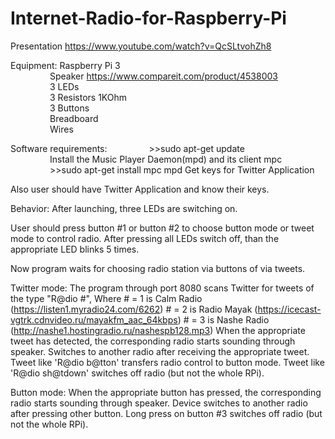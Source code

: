 # Internet-Radio-for-Raspberry-Pi

Presentation https://www.youtube.com/watch?v=QcSLtvohZh8

Equipment: 	Raspberry Pi 3 </br>
&nbsp;&nbsp;&nbsp;&nbsp;&nbsp;&nbsp;&nbsp;&nbsp;&nbsp;&nbsp;&nbsp;&nbsp;&nbsp;&nbsp;&nbsp;&nbsp;Speaker https://www.compareit.com/product/4538003 </br>
&nbsp;&nbsp;&nbsp;&nbsp;&nbsp;&nbsp;&nbsp;&nbsp;&nbsp;&nbsp;&nbsp;&nbsp;&nbsp;&nbsp;&nbsp;&nbsp;3 LEDs </br>
&nbsp;&nbsp;&nbsp;&nbsp;&nbsp;&nbsp;&nbsp;&nbsp;&nbsp;&nbsp;&nbsp;&nbsp;&nbsp;&nbsp;&nbsp;&nbsp;3 Resistors 1KOhm </br>
&nbsp;&nbsp;&nbsp;&nbsp;&nbsp;&nbsp;&nbsp;&nbsp;&nbsp;&nbsp;&nbsp;&nbsp;&nbsp;&nbsp;&nbsp;&nbsp;3 Buttons </br>
&nbsp;&nbsp;&nbsp;&nbsp;&nbsp;&nbsp;&nbsp;&nbsp;&nbsp;&nbsp;&nbsp;&nbsp;&nbsp;&nbsp;&nbsp;&nbsp;Breadboard </br>
&nbsp;&nbsp;&nbsp;&nbsp;&nbsp;&nbsp;&nbsp;&nbsp;&nbsp;&nbsp;&nbsp;&nbsp;&nbsp;&nbsp;&nbsp;&nbsp;Wires </br>

Software requirements: 
&nbsp;&nbsp;&nbsp;&nbsp;&nbsp;&nbsp;&nbsp;&nbsp;&nbsp;&nbsp;&nbsp;&nbsp;&nbsp;&nbsp;&nbsp;&nbsp;>>sudo apt-get update </br>
&nbsp;&nbsp;&nbsp;&nbsp;&nbsp;&nbsp;&nbsp;&nbsp;&nbsp;&nbsp;&nbsp;&nbsp;&nbsp;&nbsp;&nbsp;&nbsp;Install the Music Player Daemon(mpd) and its client mpc </br>
&nbsp;&nbsp;&nbsp;&nbsp;&nbsp;&nbsp;&nbsp;&nbsp;&nbsp;&nbsp;&nbsp;&nbsp;&nbsp;&nbsp;&nbsp;&nbsp;>>sudo apt-get install mpc mpd Get keys for Twitter Application </br>

Also user should have Twitter Application and know their keys.

Behavior: 
After launching, three LEDs are switching on. 

User should press button #1 or button #2 to choose button mode or tweet mode to control radio. After pressing all LEDs switch off, than the appropriate LED blinks 5 times. 

Now program waits for choosing radio station via buttons of via tweets.

Twitter mode: 
The program through port 8080 scans Twitter for tweets of the type "R@dio #", 
Where	 # = 1 is Calm Radio (https://listen1.myradio24.com/6262)
           # = 2 is Radio Mayak (https://icecast-vgtrk.cdnvideo.ru/mayakfm_aac_64kbps) 
           # = 3 is Nashe Radio (http://nashe1.hostingradio.ru/nashespb128.mp3) 
When the appropriate tweet has detected, the corresponding radio starts sounding through speaker. Switches to another radio after receiving the appropriate tweet. Tweet like 'R@dio b@tton' transfers radio control to button mode. Tweet like 'R@dio sh@tdown' switches off radio (but not the whole RPi).

Button mode: 
When the appropriate button has pressed, the corresponding radio starts sounding through speaker. Device switches to another radio after pressing other button. Long press on button #3 switches off radio (but not the whole RPi).


